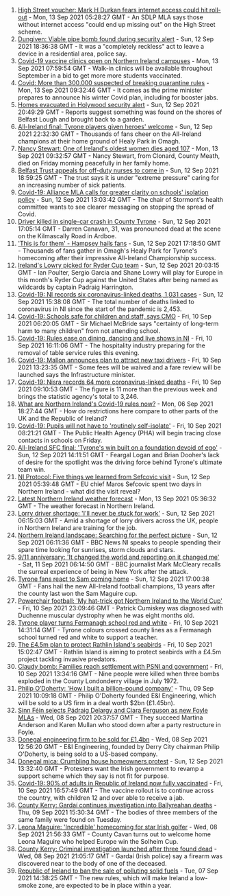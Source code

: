 1. [High Street voucher: Mark H Durkan fears internet access could hit roll-out](https://www.bbc.co.uk/news/uk-northern-ireland-58537240?at_medium=RSS&at_campaign=KARANGA) - Mon, 13 Sep 2021 05:28:27 GMT - An SDLP MLA says those without internet access "could end up missing out" on the High Street scheme.
2. [Dungiven: Viable pipe bomb found during security alert](https://www.bbc.co.uk/news/uk-northern-ireland-58537235?at_medium=RSS&at_campaign=KARANGA) - Sun, 12 Sep 2021 18:36:38 GMT - It was a "completely reckless" act to leave a device in a residential area, police say.
3. [Covid-19 vaccine clinics open on Northern Ireland campuses](https://www.bbc.co.uk/news/uk-northern-ireland-58539666?at_medium=RSS&at_campaign=KARANGA) - Mon, 13 Sep 2021 07:59:54 GMT - Walk-in clinics will be available throughout September in a bid to get more more students vaccinated.
4. [Covid: More than 300,000 suspected of breaking quarantine rules](https://www.bbc.co.uk/news/uk-politics-58517123?at_medium=RSS&at_campaign=KARANGA) - Mon, 13 Sep 2021 09:32:46 GMT - It comes as the prime minister prepares to announce his winter Covid plan, including for booster jabs.
5. [Homes evacuated in Holywood security alert](https://www.bbc.co.uk/news/uk-northern-ireland-58540145?at_medium=RSS&at_campaign=KARANGA) - Sun, 12 Sep 2021 20:49:29 GMT - Reports suggest something was found on the shores of Belfast Lough and brought back to a garden.
6. [All-Ireland final: Tyrone players given heroes' welcome](https://www.bbc.co.uk/news/uk-northern-ireland-58535159?at_medium=RSS&at_campaign=KARANGA) - Sun, 12 Sep 2021 22:32:30 GMT - Thousands of fans cheer on the All-Ireland champions at their home ground of Healy Park in Omagh.
7. [Nancy Stewart: One of Ireland's oldest women dies aged 107](https://www.bbc.co.uk/news/world-europe-58543069?at_medium=RSS&at_campaign=KARANGA) - Mon, 13 Sep 2021 09:32:57 GMT - Nancy Stewart, from Clonard, County Meath, died on Friday morning peacefully in her family home.
8. [Belfast Trust appeals for off-duty nurses to come in](https://www.bbc.co.uk/news/uk-northern-ireland-58539665?at_medium=RSS&at_campaign=KARANGA) - Sun, 12 Sep 2021 18:59:25 GMT - The trust says it is under "extreme pressure" caring for an increasing number of sick patients.
9. [Covid-19: Alliance MLA calls for greater clarity on schools' isolation policy](https://www.bbc.co.uk/news/uk-northern-ireland-58537231?at_medium=RSS&at_campaign=KARANGA) - Sun, 12 Sep 2021 13:03:42 GMT - The chair of Stormont's health committee wants to see clearer messaging on stopping the spread of Covid.
10. [Driver killed in single-car crash in County Tyrone](https://www.bbc.co.uk/news/uk-northern-ireland-58539095?at_medium=RSS&at_campaign=KARANGA) - Sun, 12 Sep 2021 17:05:14 GMT - Darren Canavan, 31, was pronounced dead at the scene on the Kilmascally Road in Ardboe.
11. ['This is for them' - Hampsey hails fans](https://www.bbc.co.uk/sport/av/northern-ireland/58531467?at_medium=RSS&at_campaign=KARANGA) - Sun, 12 Sep 2021 17:18:50 GMT - Thousands of fans gather in Omagh's Healy Park for Tyrone's homecoming after their impressive All-Ireland Championship success.
12. [Ireland's Lowry picked for Ryder Cup team](https://www.bbc.co.uk/sport/golf/58538585?at_medium=RSS&at_campaign=KARANGA) - Sun, 12 Sep 2021 20:03:15 GMT - Ian Poulter, Sergio Garcia and Shane Lowry will play for Europe in this month's Ryder Cup against the United States after being named as wildcards by captain Padraig Harrington.
13. [Covid-19: NI records six coronavirus-linked deaths, 1,031 cases](https://www.bbc.co.uk/news/uk-northern-ireland-58537236?at_medium=RSS&at_campaign=KARANGA) - Sun, 12 Sep 2021 15:38:08 GMT - The total number of deaths linked to coronavirus in NI since the start of the pandemic is 2,453.
14. [Covid-19: Schools safe for children and staff, says CMO](https://www.bbc.co.uk/news/uk-northern-ireland-58512257?at_medium=RSS&at_campaign=KARANGA) - Fri, 10 Sep 2021 06:20:05 GMT - Sir Michael McBride says "certainty of long-term harm to many children" from not attending school.
15. [Covid-19: Rules ease on dining, dancing and live shows in NI](https://www.bbc.co.uk/news/uk-northern-ireland-58506538?at_medium=RSS&at_campaign=KARANGA) - Fri, 10 Sep 2021 16:11:06 GMT - The hospitality industry preparing for the removal of table service rules this evening.
16. [Covid-19: Mallon announces plan to attract new taxi drivers](https://www.bbc.co.uk/news/uk-northern-ireland-58513887?at_medium=RSS&at_campaign=KARANGA) - Fri, 10 Sep 2021 13:23:35 GMT - Some fees will be waived and a fare review will be launched says the Infrastructure minister.
17. [Covid-19: Nisra records 64 more coronavirus-linked deaths](https://www.bbc.co.uk/news/uk-northern-ireland-58513885?at_medium=RSS&at_campaign=KARANGA) - Fri, 10 Sep 2021 09:10:53 GMT - The figure is 11 more than the previous week and brings the statistic agency's total to 3,246.
18. [What are Northern Ireland's Covid-19 rules now?](https://www.bbc.co.uk/news/uk-northern-ireland-58175159?at_medium=RSS&at_campaign=KARANGA) - Mon, 06 Sep 2021 18:27:44 GMT - How do restrictions here compare to other parts of the UK and the Republic of Ireland?
19. [Covid-19: Pupils will not have to 'routinely self-isolate'](https://www.bbc.co.uk/news/uk-northern-ireland-58507030?at_medium=RSS&at_campaign=KARANGA) - Fri, 10 Sep 2021 08:21:21 GMT - The Public Health Agency (PHA) will begin tracing close contacts in schools on Friday.
20. [All-Ireland SFC final: 'Tyrone's win built on a foundation devoid of ego'](https://www.bbc.co.uk/sport/gaelic-games/58537091?at_medium=RSS&at_campaign=KARANGA) - Sun, 12 Sep 2021 14:11:51 GMT - Feargal Logan and Brian Dooher's lack of desire for the spotlight was the driving force behind Tyrone's ultimate team win.
21. [NI Protocol: Five things we learned from Sefcovic visit](https://www.bbc.co.uk/news/uk-northern-ireland-58531492?at_medium=RSS&at_campaign=KARANGA) - Sun, 12 Sep 2021 05:39:48 GMT - EU chief Maros Sefcovic spent two days in Northern Ireland - what did the visit reveal?
22. [Latest Northern Ireland weather forecast](https://www.bbc.co.uk/news/uk-northern-ireland-26018439?at_medium=RSS&at_campaign=KARANGA) - Mon, 13 Sep 2021 05:36:32 GMT - The weather forecast in Northern Ireland.
23. [Lorry driver shortage: 'I'll never be stuck for work'](https://www.bbc.co.uk/news/uk-northern-ireland-58421560?at_medium=RSS&at_campaign=KARANGA) - Sun, 12 Sep 2021 06:15:03 GMT - Amid a shortage of lorry drivers across the UK, people in Northern Ireland are training for the job.
24. [Northern Ireland landscape: Searching for the perfect picture](https://www.bbc.co.uk/news/uk-northern-ireland-58447962?at_medium=RSS&at_campaign=KARANGA) - Sun, 12 Sep 2021 06:11:36 GMT - BBC News NI speaks to people spending their spare time looking for sunrises, storm clouds and stars.
25. [9/11 anniversary: 'It changed the world and reporting on it changed me'](https://www.bbc.co.uk/news/uk-northern-ireland-58520341?at_medium=RSS&at_campaign=KARANGA) - Sat, 11 Sep 2021 06:14:50 GMT - BBC journalist Mark McCleary recalls the surreal experience of being in New York after the attack.
26. [Tyrone fans react to Sam coming home](https://www.bbc.co.uk/news/uk-northern-ireland-58537237?at_medium=RSS&at_campaign=KARANGA) - Sun, 12 Sep 2021 17:00:38 GMT - Fans hail the new All-Ireland football champions, 13 years after the county last won the Sam Maguire cup.
27. [Powerchair football: 'My hat-trick got Northern Ireland to the World Cup'](https://www.bbc.co.uk/news/uk-northern-ireland-58436616?at_medium=RSS&at_campaign=KARANGA) - Fri, 10 Sep 2021 23:09:46 GMT - Patrick Cumiskey was diagnosed with Duchenne muscular dystrophy when he was eight months old.
28. [Tyrone player turns Fermanagh school red and white](https://www.bbc.co.uk/news/uk-northern-ireland-58520854?at_medium=RSS&at_campaign=KARANGA) - Fri, 10 Sep 2021 14:31:14 GMT - Tyrone colours crossed county lines as a Fermanagh school turned red and white to support a teacher.
29. [The £4.5m plan to protect Rathlin Island's seabirds](https://www.bbc.co.uk/news/uk-northern-ireland-58520856?at_medium=RSS&at_campaign=KARANGA) - Fri, 10 Sep 2021 15:02:47 GMT - Rathlin Island is aiming to protect seabirds with a £4.5m project tackling invasive predators.
30. [Claudy bomb: Families reach settlement with PSNI and government](https://www.bbc.co.uk/news/uk-northern-ireland-foyle-west-58512319?at_medium=RSS&at_campaign=KARANGA) - Fri, 10 Sep 2021 13:34:16 GMT - Nine people were killed when three bombs exploded in the County Londonderry village in July 1972.
31. [Philip O’Doherty: 'How I built a billion-pound company'](https://www.bbc.co.uk/news/uk-northern-ireland-foyle-west-58498232?at_medium=RSS&at_campaign=KARANGA) - Thu, 09 Sep 2021 10:09:18 GMT - Philip O'Doherty founded E&I Engineering, which will be sold to a US firm in a deal worth $2bn (£1.45bn).
32. [Sinn Féin selects Pádraig Delargy and Ciara Ferguson as new Foyle MLAs](https://www.bbc.co.uk/news/uk-northern-ireland-foyle-west-58495303?at_medium=RSS&at_campaign=KARANGA) - Wed, 08 Sep 2021 20:37:57 GMT - They succeed Martina Anderson and Karen Mullan who stood down after a party restructure in Foyle.
33. [Donegal engineering firm to be sold for £1.4bn](https://www.bbc.co.uk/news/uk-northern-ireland-58488998?at_medium=RSS&at_campaign=KARANGA) - Wed, 08 Sep 2021 12:56:20 GMT - E&I Engineering, founded by Derry City chairman Philip O'Doherty, is being sold to a US-based company.
34. [Donegal mica: Crumbling house homeowners protest](https://www.bbc.co.uk/news/world-europe-58535514?at_medium=RSS&at_campaign=KARANGA) - Sun, 12 Sep 2021 13:32:40 GMT - Protesters want the Irish government to revamp a support scheme which they say is not fit for purpose.
35. [Covid-19: 90% of adults in Republic of Ireland now fully vaccinated](https://www.bbc.co.uk/news/world-europe-58522792?at_medium=RSS&at_campaign=KARANGA) - Fri, 10 Sep 2021 16:57:49 GMT - The vaccine rollout is to continue across the country, with children 12 and over able to receive a jab.
36. [County Kerry: Gardaí continues investigation into Ballyreahan deaths](https://www.bbc.co.uk/news/world-europe-58505595?at_medium=RSS&at_campaign=KARANGA) - Thu, 09 Sep 2021 15:30:34 GMT - The bodies of three members of the same family were found on Tuesday.
37. [Leona Maguire: 'Incredible' homecoming for star Irish golfer](https://www.bbc.co.uk/news/world-europe-58492675?at_medium=RSS&at_campaign=KARANGA) - Wed, 08 Sep 2021 21:56:33 GMT - County Cavan turns out to welcome home Leona Maguire who helped Europe win the Solheim Cup.
38. [County Kerry: Criminal investigation launched after three found dead](https://www.bbc.co.uk/news/world-europe-58483201?at_medium=RSS&at_campaign=KARANGA) - Wed, 08 Sep 2021 21:05:17 GMT - Gardaí (Irish police) say a firearm was discovered near to the body of one of the deceased.
39. [Republic of Ireland to ban the sale of polluting solid fuels](https://www.bbc.co.uk/news/world-europe-58478718?at_medium=RSS&at_campaign=KARANGA) - Tue, 07 Sep 2021 14:38:25 GMT - The new rules, which will make Ireland a low-smoke zone, are expected to be in place within a year.

